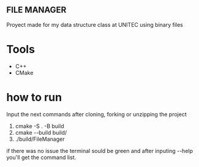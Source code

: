 ## FILE MANAGER

Proyect made for my data structure class at UNITEC using binary files

# Tools

- C++
- CMake

# how to run

Input the next commands after cloning, forking or unzipping the project

1. cmake -S . -B build
2. cmake --build build/
3. ./build/FileManager

if there was no issue the terminal sould be green and after inputing --help you'll get the command list.